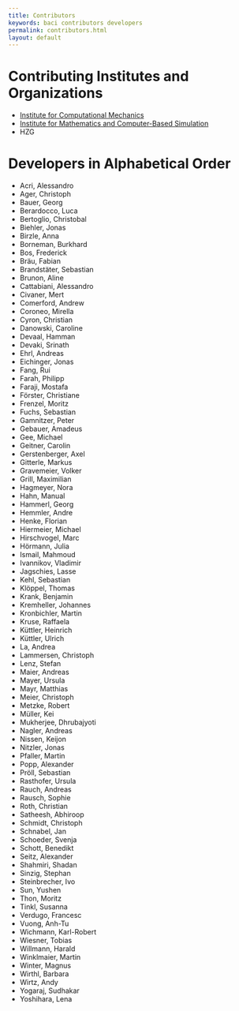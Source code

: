 ```yaml
---
title: Contributors
keywords: baci contributors developers
permalink: contributors.html
layout: default
---
```


# Contributing Institutes and Organizations

- [Institute for Computational Mechanics](www.lnm.mw.tum.de)
- [Institute for Mathematics and Computer-Based Simulation](www.unibw.de/imcs-en)
- HZG

# Developers in Alphabetical Order

- Acri, Alessandro
- Ager, Christoph
- Bauer, Georg
- Berardocco, Luca
- Bertoglio, Christobal
- Biehler, Jonas
- Birzle, Anna
- Borneman, Burkhard
- Bos, Frederick
- Bräu, Fabian
- Brandstäter, Sebastian
- Brunon, Aline
- Cattabiani, Alessandro
- Civaner, Mert
- Comerford, Andrew
- Coroneo, Mirella
- Cyron, Christian
- Danowski, Caroline
- Devaal, Hamman
- Devaki, Srinath
- Ehrl, Andreas
- Eichinger, Jonas
- Fang, Rui
- Farah, Philipp
- Faraji, Mostafa
- Förster, Christiane
- Frenzel, Moritz
- Fuchs, Sebastian
- Gamnitzer, Peter
- Gebauer, Amadeus
- Gee, Michael
- Geitner, Carolin
- Gerstenberger, Axel
- Gitterle, Markus
- Gravemeier, Volker
- Grill, Maximilian
- Hagmeyer, Nora
- Hahn, Manual
- Hammerl, Georg
- Hemmler, Andre
- Henke, Florian
- Hiermeier, Michael
- Hirschvogel, Marc
- Hörmann, Julia
- Ismail, Mahmoud
- Ivannikov, Vladimir
- Jagschies, Lasse
- Kehl, Sebastian
- Klöppel, Thomas
- Krank, Benjamin
- Kremheller, Johannes
- Kronbichler, Martin
- Kruse, Raffaela
- Küttler, Heinrich
- Küttler, Ulrich
- La, Andrea
- Lammersen, Christoph
- Lenz, Stefan
- Maier, Andreas
- Mayer, Ursula
- Mayr, Matthias
- Meier, Christoph
- Metzke, Robert
- Müller, Kei
- Mukherjee, Dhrubajyoti
- Nagler, Andreas
- Nissen, Keijon
- Nitzler, Jonas
- Pfaller, Martin
- Popp, Alexander
- Pröll, Sebastian
- Rasthofer, Ursula
- Rauch, Andreas
- Rausch, Sophie
- Roth, Christian
- Satheesh, Abhiroop
- Schmidt, Christoph
- Schnabel, Jan
- Schoeder, Svenja
- Schott, Benedikt
- Seitz, Alexander
- Shahmiri, Shadan
- Sinzig, Stephan
- Steinbrecher, Ivo
- Sun, Yushen
- Thon, Moritz
- Tinkl, Susanna
- Verdugo, Francesc
- Vuong, Anh-Tu
- Wichmann, Karl-Robert
- Wiesner, Tobias
- Willmann, Harald
- Winklmaier, Martin
- Winter, Magnus
- Wirthl, Barbara
- Wirtz, Andy
- Yogaraj, Sudhakar
- Yoshihara, Lena
